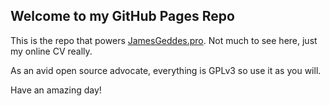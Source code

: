 ## Welcome to my GitHub Pages Repo

This is the repo that powers [JamesGeddes.pro](http://jamesgeddes.pro). Not much to see here, just my online CV really.

As an avid open source advocate, everything is GPLv3 so use it as you will.

Have an amazing day!